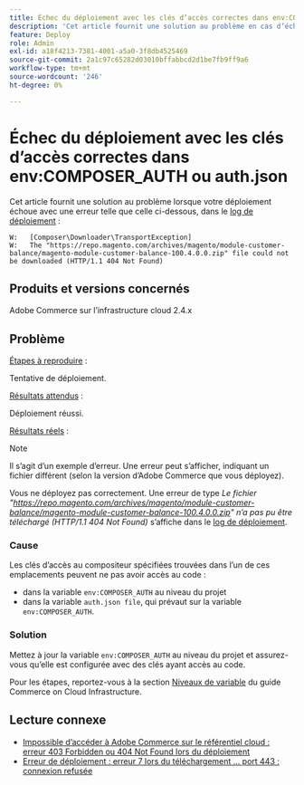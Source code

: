 ```yaml
---
title: Échec du déploiement avec les clés d’accès correctes dans env:COMPOSER_AUTH ou auth.json
description: 'Cet article fournit une solution au problème en cas d’échec du déploiement avec l’erreur suivante : "Le fichier https://repo.magento.com/archives/magento/module-customer-balance/magento-module-customer-balance-100.4.0.0.zip n’a pas pu être téléchargé (HTTP/1.1 404 Not Found)".'
feature: Deploy
role: Admin
exl-id: a18f4213-7381-4001-a5a0-3f8db4525469
source-git-commit: 2a1c97c65282d03010bffabbcd2d1be7fb9ff9a6
workflow-type: tm+mt
source-wordcount: '246'
ht-degree: 0%

---
```


# Échec du déploiement avec les clés d’accès correctes dans env:COMPOSER_AUTH ou auth.json

Cet article fournit une solution au problème lorsque votre déploiement échoue avec une erreur telle que celle ci-dessous, dans le [log de déploiement](https://experienceleague.adobe.com/fr/docs/commerce-cloud-service/user-guide/develop/test/log-locations#deploy-log) :

```
W:   [Composer\Downloader\TransportException]
W:   The "https://repo.magento.com/archives/magento/module-customer-balance/magento-module-customer-balance-100.4.0.0.zip" file could not be downloaded (HTTP/1.1 404 Not Found)
```

## Produits et versions concernés

Adobe Commerce sur l’infrastructure cloud 2.4.x

## Problème

<u>Étapes à reproduire</u> :

Tentative de déploiement.

<u>Résultats attendus</u> :

Déploiement réussi.

<u>Résultats réels</u> :

>[!NOTE]
>
>Il s’agit d’un exemple d’erreur. Une erreur peut s’afficher, indiquant un fichier différent (selon la version d’Adobe Commerce que vous déployez).

Vous ne déployez pas correctement. Une erreur de type *Le fichier &quot;https://repo.magento.com/archives/magento/module-customer-balance/magento-module-customer-balance-100.4.0.0.zip&quot; n’a pas pu être téléchargé (HTTP/1.1 404 Not Found)* s’affiche dans le [log de déploiement](https://experienceleague.adobe.com/fr/docs/commerce-cloud-service/user-guide/develop/test/log-locations#deploy-log).

### Cause

Les clés d’accès au compositeur spécifiées trouvées dans l’un de ces emplacements peuvent ne pas avoir accès au code :

* dans la variable `env:COMPOSER_AUTH` au niveau du projet
* dans la variable `auth.json file`, qui prévaut sur la variable `env:COMPOSER_AUTH`.

### Solution

Mettez à jour la variable `env:COMPOSER_AUTH` au niveau du projet et assurez-vous qu’elle est configurée avec des clés ayant accès au code.

Pour les étapes, reportez-vous à la section [Niveaux de variable](https://experienceleague.adobe.com/fr/docs/commerce-cloud-service/user-guide/configure/env/variable-levels) du guide Commerce on Cloud Infrastructure.

## Lecture connexe

* [Impossible d’accéder à Adobe Commerce sur le référentiel cloud : erreur 403 Forbidden ou 404 Not Found lors du déploiement](/docs/commerce-knowledge-base/kb/troubleshooting/deployment/magento-commerce-cloud-repo-could-not-be-accessed-403-forbidden-or-404-not-found-error-when-deploying.html)
* [Erreur de déploiement : erreur 7 lors du téléchargement ... port 443 : connexion refusée](/help/troubleshooting/deployment/deployment-error-downloading-connection-refused-adobe-commerce.md)
